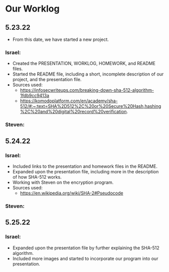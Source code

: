 # Our Worklog

## 5.23.22
* From this date, we have started a new project.
### Israel:
* Created the PRESENTATION, WORKLOG, HOMEWORK, and README files.
* Started the README file, including a short, incomplete description of our project, and the presentation file.
* Sources used:
	* https://infosecwriteups.com/breaking-down-sha-512-algorithm-1fdb9cc9413a
	* https://komodoplatform.com/en/academy/sha-512/#:~:text=SHA%2D512%2C%20or%20Secure%20Hash,hashing%2C%20and%20digital%20record%20verification.

### Steven:

## 5.24.22

### Israel:
* Included links to the presentation and homework files in the README.
* Expanded upon the presentation file, including more in the description of how SHA-512 works.
* Working with Steven on the encryption program.
* Sources used:
	* https://en.wikipedia.org/wiki/SHA-2#Pseudocode

### Steven:

## 5.25.22

### Israel:
* Expanded upon the presentation file by further explaining the SHA-512 algorithm.
* Included more images and started to incorporate our program into our presentation.
